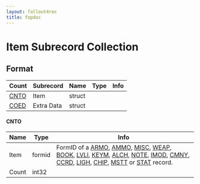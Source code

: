 ```yaml
---
layout: fallout4rec
title: fopdoc
---
```

Item Subrecord Collection
=====================

## Format

Count | Subrecord | Name | Type | Info
------|-------|------|------|-----
 | [CNTO](#cnto) | Item | struct | 
 | [COED](COED.html) | Extra Data | struct |

#### CNTO

Name | Type | Info
-----|------|-----
Item | formid | FormID of a [ARMO](../ARMO.html), [AMMO](../AMMO.html), [MISC](../MISC.html), [WEAP](../WEAP.html), [BOOK](../BOOK.html), [LVLI](../LVLI.html), [KEYM](../KEYM.html), [ALCH](../ALCH.html), [NOTE](../NOTE.html), [IMOD](../IMOD.html), [CMNY](../CMNY.html), [CCRD](../CCRD.html), [LIGH](../LIGH.html), [CHIP](../CHIP.html), [MSTT](../MSTT.html) or [STAT](../STAT.html) record.
Count | int32 | 

